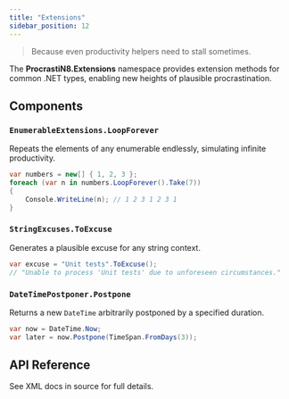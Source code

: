 ```yaml
---
title: "Extensions"
sidebar_position: 12
---
```


> Because even productivity helpers need to stall sometimes.

The **ProcrastiN8.Extensions** namespace provides extension methods for common .NET types, enabling new heights of plausible procrastination.

## Components

### `EnumerableExtensions.LoopForever`

Repeats the elements of any enumerable endlessly, simulating infinite productivity.

````csharp
var numbers = new[] { 1, 2, 3 };
foreach (var n in numbers.LoopForever().Take(7))
{
    Console.WriteLine(n); // 1 2 3 1 2 3 1
}
````

### `StringExcuses.ToExcuse`

Generates a plausible excuse for any string context.

````csharp
var excuse = "Unit tests".ToExcuse();
// "Unable to process 'Unit tests' due to unforeseen circumstances."
````

### `DateTimePostponer.Postpone`

Returns a new `DateTime` arbitrarily postponed by a specified duration.

````csharp
var now = DateTime.Now;
var later = now.Postpone(TimeSpan.FromDays(3));
````

## API Reference

See XML docs in source for full details.
